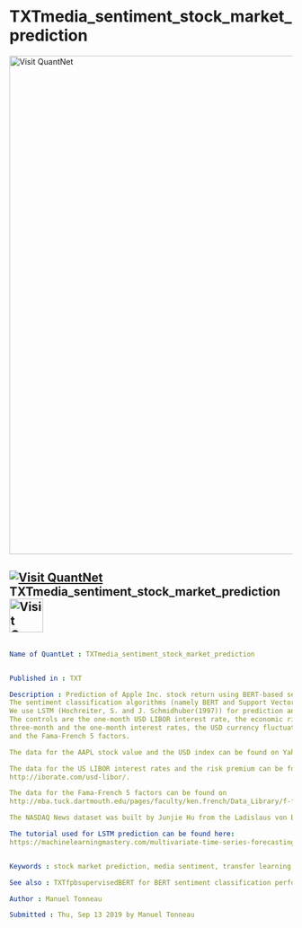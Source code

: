 # TXTmedia_sentiment_stock_market_prediction

[<img src="https://github.com/QuantLet/Styleguide-and-FAQ/blob/master/pictures/banner.png" width="888" alt="Visit QuantNet">](http://quantlet.de/)

## [<img src="https://github.com/QuantLet/Styleguide-and-FAQ/blob/master/pictures/qloqo.png" alt="Visit QuantNet">](http://quantlet.de/) **TXTmedia_sentiment_stock_market_prediction** [<img src="https://github.com/QuantLet/Styleguide-and-FAQ/blob/master/pictures/QN2.png" width="60" alt="Visit QuantNet 2.0">](http://quantlet.de/)

```yaml

Name of QuantLet : TXTmedia_sentiment_stock_market_prediction


Published in : TXT

Description : Prediction of Apple Inc. stock return using BERT-based sentiment index built from NASDAQ News data. 
The sentiment classification algorithms (namely BERT and Support Vector Machine) are trained using Malo et al. (2014)’s « Sentences_66Agree.txt ».  The lexicon-based index is built using Loughran and MacDonald (2011)'s dictionary.
We use LSTM (Hochreiter, S. and J. Schmidhuber(1997)) for prediction and compare the performance depending on the inputs.
The controls are the one-month USD LIBOR interest rate, the economic risk premium defined by the difference between the 
three-month and the one-month interest rates, the USD currency fluctuation using the US dollar index (USDX) as a proxy 
and the Fama-French 5 factors.

The data for the AAPL stock value and the USD index can be found on Yahoo Finance

The data for the US LIBOR interest rates and the risk premium can be found on 
http://iborate.com/usd-libor/. 

The data for the Fama-French 5 factors can be found on 
http://mba.tuck.dartmouth.edu/pages/faculty/ken.french/Data_Library/f-f_5_factors_2x3.html

The NASDAQ News dataset was built by Junjie Hu from the Ladislaus von Bortkiewicz Chair of Statistics of the Humboldt-Universität zu Berlin. This database is available for research purposes at RDC, CRC 649, Humboldt-Universität zu Berlin

The tutorial used for LSTM prediction can be found here: 
https://machinelearningmastery.com/multivariate-time-series-forecasting-lstms-keras/


Keywords : stock market prediction, media sentiment, transfer learning, BERT, support vector machine

See also : TXTfpbsupervisedBERT for BERT sentiment classification performance evaluation

Author : Manuel Tonneau

Submitted : Thu, Sep 13 2019 by Manuel Tonneau
